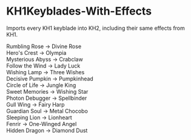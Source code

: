 # KH1Keyblades-With-Effects
Imports every KH1 keyblade into KH2, including their same effects from KH1. <br/>

Rumbling Rose    -> Divine Rose<br/>
Hero's Crest     -> Olympia<br/>
Mysterious Abyss -> Crabclaw<br/>
Follow the Wind  -> Lady Luck<br/>
Wishing Lamp     -> Three Wishes<br/>
Decisive Pumpkin -> Pumpkinhead<br/>
Circle of Life   -> Jungle King<br/>
Sweet Memories   -> Wishing Star<br/>
Photon Debugger  -> Spellbinder<br/>
Gull Wing        -> Fairy Harp<br/>
Guardian Soul    -> Metal Chocobo<br/>
Sleeping Lion    -> Lionheart<br/>
Fenrir           -> One-Winged Angel<br/>
Hidden Dragon    -> Diamond Dust<br/>
